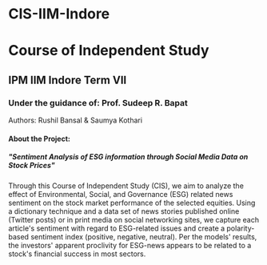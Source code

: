 # CIS-IIM-Indore

# Course of Independent Study
## IPM IIM Indore Term VII

### Under the guidance of: Prof. Sudeep R. Bapat
Authors: Rushil Bansal & Saumya Kothari


#### About the Project:

##### "Sentiment Analysis of ESG information through Social Media Data on Stock Prices"
Through this Course of Independent Study (CIS), we aim to analyze the effect of Environmental, Social, and Governance (ESG) related news sentiment on the stock market performance of the selected equities. Using a dictionary technique and a data set of news stories published online (Twitter posts) or in print media on social networking sites, we capture each article's sentiment with regard to ESG-related issues and create a polarity-based sentiment index (positive, negative, neutral). Per the models' results, the investors' apparent proclivity for ESG-news appears to be related to a stock's financial success in most sectors.
